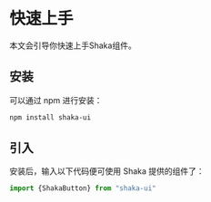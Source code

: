 # 快速上手
本文会引导你快速上手Shaka组件。

## 安装
可以通过 npm 进行安装：
```bash
npm install shaka-ui
```
## 引入

安装后，输入以下代码便可使用 Shaka 提供的组件了：
```js
import {ShakaButton} from "shaka-ui"
```